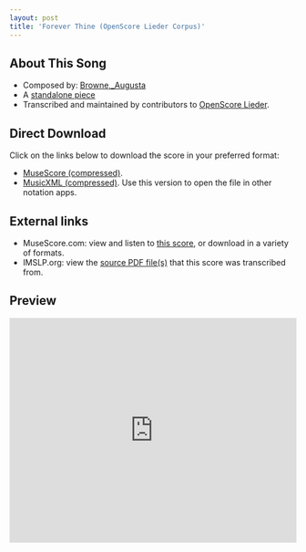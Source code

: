 ```yaml
---
layout: post
title: 'Forever Thine (OpenScore Lieder Corpus)'
---
```


## About This Song

- Composed by: [Browne,_Augusta](https://fourscoreandmore.org/openscore/lieder/Browne,_Augusta)
- A [standalone piece](https://fourscoreandmore.org/openscore/lieder/Browne,_Augusta/_)
- Transcribed and maintained by contributors to [OpenScore Lieder].

[OpenScore Lieder]: https://musescore.com/openscore-lieder-corpus

## Direct Download

Click on the links below to download the score in your preferred format:
- [MuseScore (compressed)](https://github.com/openscore/lieder/blob/main/scores/Browne,_Augusta/_/Forever_Thine/lc6588872.mscz?raw=true).
- [MusicXML (compressed)](https://github.com/openscore/lieder/blob/main/scores/Browne,_Augusta/_/Forever_Thine/lc6588872.mxl?raw=true). Use this version to open the file in other notation apps.

## External links

- MuseScore.com: view and listen to [this score][MuseScore], or download in a variety of formats.
- IMSLP.org: view the [source PDF file(s)][IMSLP] that this score was transcribed from.

[MuseScore]: https://musescore.com/score/6588872
[IMSLP]: https://imslp.org/wiki/Special:ReverseLookup/191749

## Preview

<iframe width="100%" height="394" src="https://musescore.com/openscore-lieder-corpus/scores/6588872/embed" frameborder="0" allowfullscreen allow="autoplay; fullscreen"></iframe>
